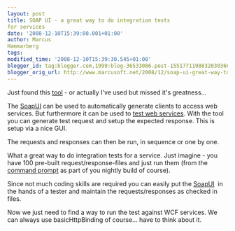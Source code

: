 ```yaml
---
layout: post
title: SOAP UI - a great way to do integration tests
for services
date: '2008-12-10T15:39:00.001+01:00'
author: Marcus
Hammarberg
tags:
modified_time: '2008-12-10T15:39:30.545+01:00'
blogger_id: tag:blogger.com,1999:blog-36533086.post-1551771198832030366
blogger_orig_url: http://www.marcusoft.net/2008/12/soap-ui-great-way-to-do-integration.html
---
```



Just found this
<a href="http://www.soapui.org" target="_blank">tool</a> - or actually
I've used but missed it's greatness...

The <a href="http://www.soapui.org" target="_blank">SoapUI</a> can be
used to automatically generate clients to access web services. But
furthermore it can be used to
<a href="http://www.soapui.org/userguide/functional/index.html"
target="_blank">test web services</a>. With the tool you can generate
test request and setup the expected response. This is setup via a nice
GUI.

The requests and responses can then be run, in sequence or one by one.

What a great way to do integration tests for a service. Just imagine -
you have 100 pre-built request/response-files and just run them (from
the <a href="http://www.soapui.org/userguide/commandline/index.html"
target="_blank">command prompt</a> as part of you nightly build of
course).

Since not much coding skills are required you can easily put the
<a href="http://www.soapui.org" target="_blank">SoapUI</a>  in the hands
of a tester and maintain the requests/responses as checked in files.

Now we just need to find a way to run the test against WCF services. We
can always use basicHttpBinding of course... have to think about it.
